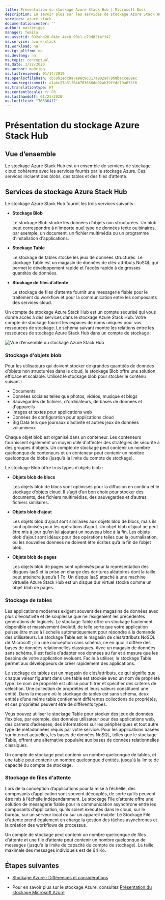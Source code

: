 ```yaml
---
title: Présentation du stockage Azure Stack Hub | Microsoft Docs
description: En savoir plus sur les services de stockage Azure Stack Hub.
services: azure-stack
documentationcenter: ''
author: mattbriggs
manager: femila
ms.assetid: 092aba28-04bc-44c0-90e1-e79d82f4ff42
ms.service: azure-stack
ms.workload: na
ms.tgt_pltfrm: na
ms.devlang: na
ms.topic: conceptual
ms.date: 1/22/2020
ms.author: mabrigg
ms.lastreviewed: 01/14/2019
ms.openlocfilehash: cb58b2edc8a7a9ec96317a902ad79b8bacce89ec
ms.sourcegitcommit: a1abc27a31f04b703666de02ab39ffdc79a632f6
ms.translationtype: HT
ms.contentlocale: fr-FR
ms.lasthandoff: 01/23/2020
ms.locfileid: "76536417"
---
```

# <a name="introduction-to-azure-stack-hub-storage"></a>Présentation du stockage Azure Stack Hub

## <a name="overview"></a>Vue d’ensemble

Le stockage Azure Stack Hub est un ensemble de services de stockage cloud cohérents avec les services fournis par le stockage Azure. Ces services incluent des blobs, des tables et des files d’attente.

## <a name="azure-stack-hub-storage-services"></a>Services de stockage Azure Stack Hub

Le stockage Azure Stack Hub fournit les trois services suivants :

- **Stockage Blob**

    Le stockage Blob stocke les données d’objets non structurées. Un blob peut correspondre à n'importe quel type de données texte ou binaires, par exemple, un document, un fichier multimédia ou un programme d'installation d'applications.

- **Stockage Table**

    Le stockage de tables stocke les jeux de données structurés. Le stockage Table est un magasin de données de clés-attributs NoSQL qui permet le développement rapide et l'accès rapide à de grosses quantités de données.

- **Stockage de files d’attente**

    Le stockage de files d’attente fournit une messagerie fiable pour le traitement du workflow et pour la communication entre les composants des services cloud.

Un compte de stockage Azure Stack Hub est un compte sécurisé qui vous donne accès à des services dans le stockage Azure Stack Hub. Votre compte de stockage fournit les espaces de noms uniques pour vos ressources de stockage. Le schéma suivant montre les relations entre les ressources de stockage Azure Stack Hub dans un compte de stockage :

![Vue d’ensemble du stockage Azure Stack Hub](media/azure-stack-storage-overview/AzureStackStorageOverview.png)

### <a name="blob-storage"></a>Stockage d'objets blob

Pour les utilisateurs qui doivent stocker de grandes quantités de données d’objets non structurées dans le cloud, le stockage Blob offre une solution efficace et scalable. Utilisez le stockage blob pour stocker le contenu suivant :

- Documents
- Données sociales telles que photos, vidéos, musique et blogs
- Sauvegardes de fichiers, d'ordinateurs, de bases de données et d'appareils
- Images et textes pour applications web
- Données de configuration pour applications cloud
- Big Data tels que journaux d’activité et autres jeux de données volumineux

Chaque objet blob est organisé dans un conteneur. Les conteneurs fournissent également un moyen utile d'affecter des stratégies de sécurité à des groupes d'objets. Un compte de stockage peut contenir un nombre quelconque de conteneurs et un conteneur peut contenir un nombre quelconque de blobs (jusqu'à la limite du compte de stockage).

Le stockage Blob offre trois types d’objets blob :

- **Objets blob de blocs**

    Les objets blob de blocs sont optimisés pour la diffusion en continu et le stockage d’objets cloud. Il s’agit d’un bon choix pour stocker des documents, des fichiers multimédias, des sauvegardes et d’autres fichiers similaires.

- **Objets blob d’ajout**

    Les objets blob d’ajout sont similaires aux objets blob de blocs, mais ils sont optimisés pour les opérations d’ajout. Un objet blob d’ajout ne peut être mis à jour qu’en lui ajoutant un nouveau bloc à la fin. Les objets blob d’ajout sont idéaux pour des opérations telles que la journalisation, où les nouvelles données ne doivent être écrites qu’à la fin de l’objet blob.

- **Objets blob de pages**

    Les objets blob de pages sont optimisés pour la représentation des disques IaaS et la prise en charge des écritures aléatoires dont la taille peut atteindre jusqu’à 1 To. Un disque IaaS attaché à une machine virtuelle Azure Stack Hub est un disque dur virtuel stocké comme un objet blob de pages.

### <a name="table-storage"></a>Stockage de tables

Les applications modernes exigent souvent des magasins de données avec plus d’évolutivité et de souplesse que ne l’exigeaient les précédentes générations de logiciels. Le stockage Table offre un stockage hautement disponible et massivement évolutif, de telle sorte que votre application puisse être mise à l'échelle automatiquement pour répondre à la demande des utilisateurs. Le stockage Table est le magasin de clés/attributs NoSQL de Microsoft ; il a une conception sans schéma, ce en quoi il diffère des bases de données relationnelles classiques. Avec un magasin de données sans schéma, il est facile d'adapter vos données au fur et à mesure que les besoins de votre application évoluent. Facile à utiliser, le stockage Table permet aux développeurs de créer rapidement des applications.

Le stockage de tables est un magasin de clés/attributs, ce qui signifie que chaque valeur figurant dans une table est stockée avec un nom de propriété typé. Le nom de propriété est utilisé pour filtrer et spécifier des critères de sélection. Une collection de propriétés et leurs valeurs constituent une entité. Dans la mesure où le stockage de tables est sans schéma, deux entités d’une même table contiennent différentes collections de propriétés, et ces propriétés peuvent être de différents types.

Vous pouvez utiliser le stockage Table pour stocker des jeux de données flexibles, par exemple, des données utilisateur pour des applications web, des carnets d’adresses, des informations sur les périphériques et tout autre type de métadonnées requis par votre service. Pour les applications basées sur internet actuelles, les bases de données NoSQL, telles que le stockage Table, offrent une alternative populaire aux bases de données relationnelles classiques.

Un compte de stockage peut contenir un nombre quelconque de tables, et une table peut contenir un nombre quelconque d’entités, jusqu'à la limite de capacité du compte de stockage.

### <a name="queue-storage"></a>Stockage de files d'attente

Lors de la conception d’applications pour la mise à l’échelle, des composants d’application sont souvent découplés, de sorte qu’ils peuvent être mis à l’échelle indépendamment. Le stockage File d’attente offre une solution de messagerie fiable pour la communication asynchrone entre les composants d’application, qu’ils soient exécutés dans le cloud, sur le bureau, sur un serveur local ou sur un appareil mobile. Le Stockage File d'attente prend également en charge la gestion des tâches asynchrones et la création des workflows de processus.

Un compte de stockage peut contenir un nombre quelconque de files d’attente et une file d’attente peut contenir un nombre quelconque de messages (jusqu'à la limite de capacité du compte de stockage). La taille maximale des messages individuels est de 64 Ko.

## <a name="next-steps"></a>Étapes suivantes

- [Stockage Azure : Différences et considérations](azure-stack-acs-differences.md)

- Pour en savoir plus sur le stockage Azure, consultez [Présentation du stockage Microsoft Azure](/azure/storage/common/storage-introduction)
